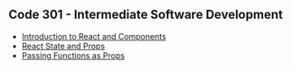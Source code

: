 ## Code 301 - Intermediate Software Development

- [Introduction to React and Components](code_301/intro_to_react_and_components.md)
- [React State and Props](code_301/react_state_and_props.md)
- [Passing Functions as Props](code_301/passing_functions_as_props.md)